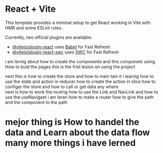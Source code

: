 # React + Vite

This template provides a minimal setup to get React working in Vite with HMR and some ESLint rules.

Currently, two official plugins are available:

- [@vitejs/plugin-react](https://github.com/vitejs/vite-plugin-react/blob/main/packages/plugin-react/README.md) uses [Babel](https://babeljs.io/) for Fast Refresh
- [@vitejs/plugin-react-swc](https://github.com/vitejs/vite-plugin-react-swc) uses [SWC](https://swc.rs/) for Fast Refresh

i am lernig about how to create the components and this componets using How to buld the pages this is the frist lesion on  using the project <br>

next this is how to create the store and how to main tain it 
i learnig how to use the state and action in reducer how to create the action in slice
how to configer the store 
 and how to call or get data any where
 <br>
 next is how to work  the routing how to use the Link and NavLink
 and how to use the useNavigaet 
 i am leran how to make a router how to give
 the path and the component to the path

 <h1> mejor thing is How to handel the data and Learn about the data flow many more things  i have lerned </h1>